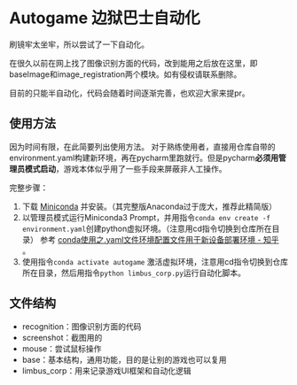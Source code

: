 # Autogame 边狱巴士自动化

刷镜牢太坐牢，所以尝试了一下自动化。

在很久以前在网上找了图像识别方面的代码，改到能用之后放在这里，即baseImage和image_registration两个模块。如有侵权请联系删除。

目前的只能半自动化，代码会随着时间逐渐完善，也欢迎大家来提pr。

## 使用方法
因为时间有限，在此简要列出使用方法。
对于熟练使用者，直接用仓库自带的environment.yaml构建新环境，再在pycharm里跑就行。但是pycharm**必须用管理员模式启动**，游戏本体似乎用了一些手段来屏蔽非人工操作。

完整步骤：

1. 下载 [Miniconda](https://docs.conda.io/en/latest/miniconda.html) 并安装。（其完整版Anaconda过于庞大，推荐此精简版）
2. 以管理员模式运行Miniconda3 Prompt，并用指令`conda env create -f environment.yaml`创建python虚拟环境。（注意用cd指令切换到仓库所在目录） 参考 [conda使用之.yaml文件环境配置文件用于新设备部署环境 - 知乎](https://zhuanlan.zhihu.com/p/586560032) 。
3. 使用指令`conda activate autogame` 激活虚拟环境，注意用cd指令切换到仓库所在目录，然后用指令`python limbus_corp.py`运行自动化脚本。





## 文件结构
* recognition：图像识别方面的代码
* screenshot：截图用的
* mouse：尝试鼠标操作
* base：基本结构，通用功能，目的是让别的游戏也可以复用
* limbus_corp：用来记录游戏UI框架和自动化逻辑

